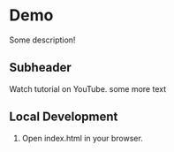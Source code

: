 # Demo

Some description!

## Subheader

Watch tutorial on YouTube.
some more text





## Local Development

1. Open index.html in your browser.
